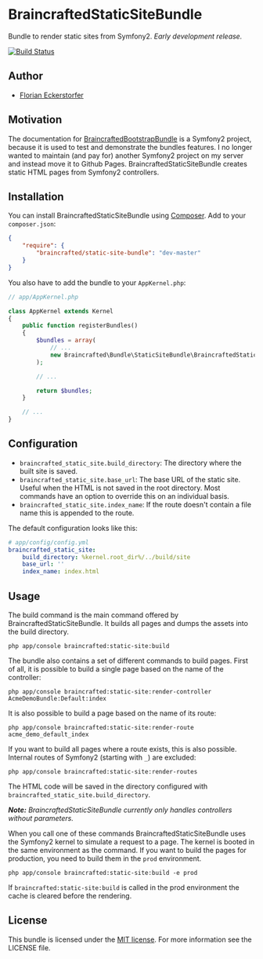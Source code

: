 BraincraftedStaticSiteBundle
==================

Bundle to render static sites from Symfony2. *Early development release.*

[![Build Status](https://travis-ci.org/braincrafted/static-site-bundle.png?branch=master)](https://travis-ci.org/braincrafted/static-site-bundle)


Author
------

- [Florian Eckerstorfer](http://florian.ec)


Motivation
----------

The documentation for [BraincraftedBootstrapBundle](https://github.com/braincrafted/bootstrap-bundle) is a Symfony2 project, because it is used to test and demonstrate the bundles features. I no longer wanted to maintain (and pay for) another Symfony2 project on my server and instead move it to Github Pages. BraincraftedStaticSiteBundle creates static HTML pages from Symfony2 controllers.


Installation
------------

You can install BraincraftedStaticSiteBundle using [Composer](http://getcomposer.org). Add to your `composer.json`:

```json
{
    "require": {
        "braincrafted/static-site-bundle": "dev-master"
    }
}
```

You also have to add the bundle to your `AppKernel.php`:

```php
// app/AppKernel.php

class AppKernel extends Kernel
{
    public function registerBundles()
    {
        $bundles = array(
            // ...
            new Braincrafted\Bundle\StaticSiteBundle\BraincraftedStaticSiteBundle(),
        );

        // ...

        return $bundles;
    }

    // ...
}
```

Configuration
-------------

- `braincrafted_static_site.build_directory`: The directory where the built site is saved.
- `braincrafted_static_site.base_url`: The base URL of the static site. Useful when the HTML is not saved in the root directory. Most commands have an option to override this on an individual basis.
- `braincrafted_static_site.index_name`: If the route doesn't contain a file name this is appended to the route.

The default configuration looks like this:

```yaml
# app/config/config.yml
braincrafted_static_site:
    build_directory: %kernel.root_dir%/../build/site
    base_url: ''
    index_name: index.html
```


Usage
-----

The build command is the main command offered by BraincraftedStaticSiteBundle. It builds all pages and dumps the assets into the build directory.

    php app/console braincrafted:static-site:build

The bundle also contains a set of different commands to build pages. First of all, it is possible to build a single page based on the name of the controller:

    php app/console braincrafted:static-site:render-controller AcmeDemoBundle:Default:index

It is also possible to build a page based on the name of its route:

    php app/console braincrafted:static-site:render-route acme_demo_default_index

If you want to build all pages where a route exists, this is also possible. Internal routes of Symfony2 (starting with `_`) are excluded:

    php app/console braincrafted:static-site:render-routes

The HTML code will be saved in the directory configured with `braincrafted_static_site.build_directory`.

_**Note:** BraincraftedStaticSiteBundle currently only handles controllers without parameters._

When you call one of these commands BraincraftedStaticSiteBundle uses the Symfony2 kernel to simulate a request to a page. The kernel is booted in the same environment as the command. If you want to build the pages for production, you need to build them in the <code>prod</code> environment.

    php app/console braincrafted:static-site:build -e prod

If <code>braincrafted:static-site:build</code> is called in the prod environment the cache is cleared before the rendering.

License
-------

This bundle is licensed under the [MIT license](http://opensource.org/licenses/MIT). For more information see the LICENSE file.
